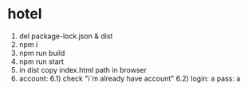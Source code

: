 # hotel
1) del package-lock.json & dist
2) npm i
3) npm run build
4) npm run start
5) in dist copy index.html path in browser
6) account:
6.1) check "i`m already have account"
6.2) login: a pass: a
